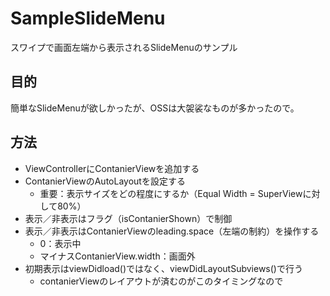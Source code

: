 # SampleSlideMenu
スワイプで画面左端から表示されるSlideMenuのサンプル

## 目的
簡単なSlideMenuが欲しかったが、OSSは大袈裟なものが多かったので。

## 方法
- ViewControllerにContanierViewを追加する
- ContanierViewのAutoLayoutを設定する
    - 重要：表示サイズをどの程度にするか（Equal Width = SuperViewに対して80%）
- 表示／非表示はフラグ（isContanierShown）で制御
- 表示／非表示はContanierViewのleading.space（左端の制約）を操作する
    - 0：表示中
    - マイナスContanierView.width：画面外
- 初期表示はviewDidload()ではなく、viewDidLayoutSubviews()で行う
    - contanierViewのレイアウトが済むのがこのタイミングなので